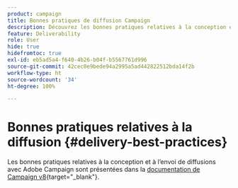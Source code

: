 ```yaml
---
product: campaign
title: Bonnes pratiques de diffusion Campaign
description: Découvrez les bonnes pratiques relatives à la conception et à lʼenvoi dʼune diffusion
feature: Deliverability
role: User
hide: true
hidefromtoc: true
exl-id: eb5ad5a4-f640-4b26-b04f-b5567761d996
source-git-commit: 42cec0e9bede94a2995a5ad442822512bda14f2b
workflow-type: ht
source-wordcount: '34'
ht-degree: 100%

---
```


# Bonnes pratiques relatives à la diffusion {#delivery-best-practices}

Les bonnes pratiques relatives à la conception et à l’envoi de diffusions avec Adobe Campaign sont présentées dans la [documentation de Campaign v8](https://experienceleague.adobe.com/fr/docs/campaign/campaign-v8/send/delivery-best-practices){target="_blank"}.

